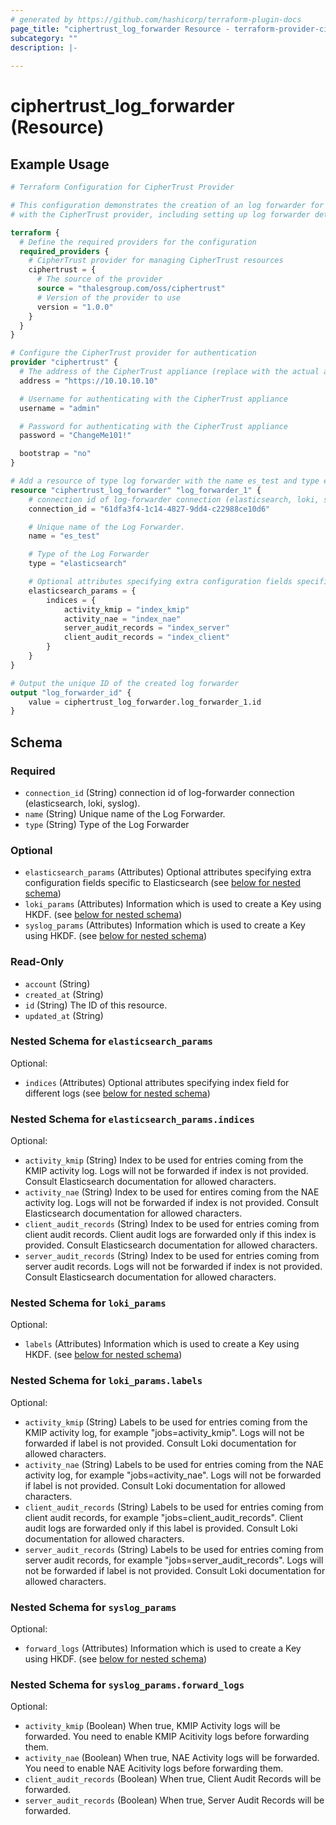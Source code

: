 ```yaml
---
# generated by https://github.com/hashicorp/terraform-plugin-docs
page_title: "ciphertrust_log_forwarder Resource - terraform-provider-ciphertrust"
subcategory: ""
description: |-
  
---
```


# ciphertrust_log_forwarder (Resource)



## Example Usage

```terraform
# Terraform Configuration for CipherTrust Provider

# This configuration demonstrates the creation of an log forwarder for ElasticSerach resource
# with the CipherTrust provider, including setting up log forwarder details.

terraform {
  # Define the required providers for the configuration
  required_providers {
    # CipherTrust provider for managing CipherTrust resources
    ciphertrust = {
      # The source of the provider
      source = "thalesgroup.com/oss/ciphertrust"
      # Version of the provider to use
      version = "1.0.0"
    }
  }
}

# Configure the CipherTrust provider for authentication
provider "ciphertrust" {
  # The address of the CipherTrust appliance (replace with the actual address)
  address = "https://10.10.10.10"

  # Username for authenticating with the CipherTrust appliance
  username = "admin"

  # Password for authenticating with the CipherTrust appliance
  password = "ChangeMe101!"

  bootstrap = "no"
}

# Add a resource of type log forwarder with the name es_test and type elasticsearch
resource "ciphertrust_log_forwarder" "log_forwarder_1" {
    # connection id of log-forwarder connection (elasticsearch, loki, syslog).
    connection_id = "61dfa3f4-1c14-4827-9dd4-c22988ce10d6"

    # Unique name of the Log Forwarder.
    name = "es_test"

    # Type of the Log Forwarder
    type = "elasticsearch"

    # Optional attributes specifying extra configuration fields specific to Elasticsearch
    elasticsearch_params = {
        indices = {
            activity_kmip = "index_kmip"
            activity_nae = "index_nae"
            server_audit_records = "index_server"
            client_audit_records = "index_client"
        }
    }
}

# Output the unique ID of the created log forwarder
output "log_forwarder_id" {
    value = ciphertrust_log_forwarder.log_forwarder_1.id
}
```

<!-- schema generated by tfplugindocs -->
## Schema

### Required

- `connection_id` (String) connection id of log-forwarder connection (elasticsearch, loki, syslog).
- `name` (String) Unique name of the Log Forwarder.
- `type` (String) Type of the Log Forwarder

### Optional

- `elasticsearch_params` (Attributes) Optional attributes specifying extra configuration fields specific to Elasticsearch (see [below for nested schema](#nestedatt--elasticsearch_params))
- `loki_params` (Attributes) Information which is used to create a Key using HKDF. (see [below for nested schema](#nestedatt--loki_params))
- `syslog_params` (Attributes) Information which is used to create a Key using HKDF. (see [below for nested schema](#nestedatt--syslog_params))

### Read-Only

- `account` (String)
- `created_at` (String)
- `id` (String) The ID of this resource.
- `updated_at` (String)

<a id="nestedatt--elasticsearch_params"></a>
### Nested Schema for `elasticsearch_params`

Optional:

- `indices` (Attributes) Optional attributes specifying index field for different logs (see [below for nested schema](#nestedatt--elasticsearch_params--indices))

<a id="nestedatt--elasticsearch_params--indices"></a>
### Nested Schema for `elasticsearch_params.indices`

Optional:

- `activity_kmip` (String) Index to be used for entries coming from the KMIP activity log. Logs will not be forwarded if index is not provided. Consult Elasticsearch documentation for allowed characters.
- `activity_nae` (String) Index to be used for entires coming from the NAE activity log. Logs will not be forwarded if index is not provided. Consult Elasticsearch documentation for allowed characters.
- `client_audit_records` (String) Index to be used for entries coming from client audit records. Client audit logs are forwarded only if this index is provided. Consult Elasticsearch documentation for allowed characters.
- `server_audit_records` (String) Index to be used for entries coming from server audit records. Logs will not be forwarded if index is not provided. Consult Elasticsearch documentation for allowed characters.



<a id="nestedatt--loki_params"></a>
### Nested Schema for `loki_params`

Optional:

- `labels` (Attributes) Information which is used to create a Key using HKDF. (see [below for nested schema](#nestedatt--loki_params--labels))

<a id="nestedatt--loki_params--labels"></a>
### Nested Schema for `loki_params.labels`

Optional:

- `activity_kmip` (String) Labels to be used for entries coming from the KMIP activity log, for example "jobs=activity_kmip". Logs will not be forwarded if label is not provided. Consult Loki documentation for allowed characters.
- `activity_nae` (String) Labels to be used for entries coming from the NAE activity log, for example "jobs=activity_nae". Logs will not be forwarded if label is not provided. Consult Loki documentation for allowed characters.
- `client_audit_records` (String) Labels to be used for entries coming from client audit records, for example "jobs=client_audit_records". Client audit logs are forwarded only if this label is provided. Consult Loki documentation for allowed characters.
- `server_audit_records` (String) Labels to be used for entries coming from server audit records, for example "jobs=server_audit_records". Logs will not be forwarded if label is not provided. Consult Loki documentation for allowed characters.



<a id="nestedatt--syslog_params"></a>
### Nested Schema for `syslog_params`

Optional:

- `forward_logs` (Attributes) Information which is used to create a Key using HKDF. (see [below for nested schema](#nestedatt--syslog_params--forward_logs))

<a id="nestedatt--syslog_params--forward_logs"></a>
### Nested Schema for `syslog_params.forward_logs`

Optional:

- `activity_kmip` (Boolean) When true, KMIP Activity logs will be forwarded. You need to enable KMIP Acitivity logs before forwarding them.
- `activity_nae` (Boolean) When true, NAE Activity logs will be forwarded. You need to enable NAE Acitivity logs before forwarding them.
- `client_audit_records` (Boolean) When true, Client Audit Records will be forwarded.
- `server_audit_records` (Boolean) When true, Server Audit Records will be forwarded.
